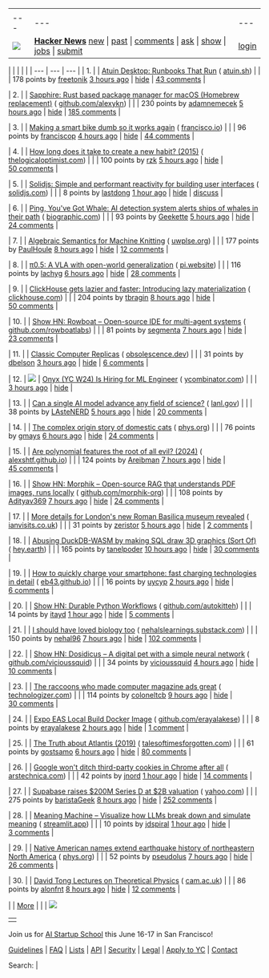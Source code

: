 |     |     |     |
| --- | --- | --- |
| |     |     |     |
| --- | --- | --- |
| [![](https://news.ycombinator.com/y18.svg)](https://news.ycombinator.com/) | **[Hacker News](https://news.ycombinator.com/news)** [new](https://news.ycombinator.com/newest) \| [past](https://news.ycombinator.com/front) \| [comments](https://news.ycombinator.com/newcomments) \| [ask](https://news.ycombinator.com/ask) \| [show](https://news.ycombinator.com/show) \| [jobs](https://news.ycombinator.com/jobs) \| [submit](https://news.ycombinator.com/submit) | [login](https://news.ycombinator.com/login?goto=news) | |

| |     |     |     |
| --- | --- | --- |
| 1. |  | [Atuin Desktop: Runbooks That Run](https://blog.atuin.sh/atuin-desktop-runbooks-that-run/) ( [atuin.sh](https://news.ycombinator.com/from?site=atuin.sh)) |
|  | 178 points by [freetonik](https://news.ycombinator.com/user?id=freetonik) [3 hours ago](https://news.ycombinator.com/item?id=43766200) \| [hide](https://news.ycombinator.com/hide?id=43766200&goto=news) \| [43 comments](https://news.ycombinator.com/item?id=43766200) |

| 2. |  | [Sapphire: Rust based package manager for macOS (Homebrew replacement)](https://github.com/alexykn/sapphire) ( [github.com/alexykn](https://news.ycombinator.com/from?site=github.com/alexykn)) |
|  | 230 points by [adamnemecek](https://news.ycombinator.com/user?id=adamnemecek) [5 hours ago](https://news.ycombinator.com/item?id=43765011) \| [hide](https://news.ycombinator.com/hide?id=43765011&goto=news) \| [185 comments](https://news.ycombinator.com/item?id=43765011) |

| 3. |  | [Making a smart bike dumb so it works again](https://francisco.io/blog/making-a-smart-bike-dumb-work-again/) ( [francisco.io](https://news.ycombinator.com/from?site=francisco.io)) |
|  | 96 points by [franciscop](https://news.ycombinator.com/user?id=franciscop) [4 hours ago](https://news.ycombinator.com/item?id=43735378) \| [hide](https://news.ycombinator.com/hide?id=43735378&goto=news) \| [44 comments](https://news.ycombinator.com/item?id=43735378) |

| 4. |  | [How long does it take to create a new habit? (2015)](https://thelogicaloptimist.com/index.php/2015/10/25/the-21-day-myth-create-new-habit/) ( [thelogicaloptimist.com](https://news.ycombinator.com/from?site=thelogicaloptimist.com)) |
|  | 100 points by [rzk](https://news.ycombinator.com/user?id=rzk) [5 hours ago](https://news.ycombinator.com/item?id=43765084) \| [hide](https://news.ycombinator.com/hide?id=43765084&goto=news) \| [50 comments](https://news.ycombinator.com/item?id=43765084) |

| 5. |  | [Solidjs: Simple and performant reactivity for building user interfaces](https://www.solidjs.com/) ( [solidjs.com](https://news.ycombinator.com/from?site=solidjs.com)) |
|  | 8 points by [lastdong](https://news.ycombinator.com/user?id=lastdong) [1 hour ago](https://news.ycombinator.com/item?id=43734911) \| [hide](https://news.ycombinator.com/hide?id=43734911&goto=news) \| [discuss](https://news.ycombinator.com/item?id=43734911) |

| 6. |  | [Ping, You've Got Whale: AI detection system alerts ships of whales in their path](https://www.biographic.com/ping-youve-got-whale/) ( [biographic.com](https://news.ycombinator.com/from?site=biographic.com)) |
|  | 93 points by [Geekette](https://news.ycombinator.com/user?id=Geekette) [5 hours ago](https://news.ycombinator.com/item?id=43764915) \| [hide](https://news.ycombinator.com/hide?id=43764915&goto=news) \| [24 comments](https://news.ycombinator.com/item?id=43764915) |

| 7. |  | [Algebraic Semantics for Machine Knitting](https://uwplse.org/2025/03/31/Algebraic-Knitting.html) ( [uwplse.org](https://news.ycombinator.com/from?site=uwplse.org)) |
|  | 177 points by [PaulHoule](https://news.ycombinator.com/user?id=PaulHoule) [8 hours ago](https://news.ycombinator.com/item?id=43763614) \| [hide](https://news.ycombinator.com/hide?id=43763614&goto=news) \| [12 comments](https://news.ycombinator.com/item?id=43763614) |

| 8. |  | [π0.5: A VLA with open-world generalization](https://pi.website/blog/pi05) ( [pi.website](https://news.ycombinator.com/from?site=pi.website)) |
|  | 116 points by [lachyg](https://news.ycombinator.com/user?id=lachyg) [6 hours ago](https://news.ycombinator.com/item?id=43764439) \| [hide](https://news.ycombinator.com/hide?id=43764439&goto=news) \| [28 comments](https://news.ycombinator.com/item?id=43764439) |

| 9. |  | [ClickHouse gets lazier and faster: Introducing lazy materialization](https://clickhouse.com/blog/clickhouse-gets-lazier-and-faster-introducing-lazy-materialization) ( [clickhouse.com](https://news.ycombinator.com/from?site=clickhouse.com)) |
|  | 204 points by [tbragin](https://news.ycombinator.com/user?id=tbragin) [8 hours ago](https://news.ycombinator.com/item?id=43763688) \| [hide](https://news.ycombinator.com/hide?id=43763688&goto=news) \| [50 comments](https://news.ycombinator.com/item?id=43763688) |

| 10. |  | [Show HN: Rowboat – Open-source IDE for multi-agent systems](https://github.com/rowboatlabs/rowboat) ( [github.com/rowboatlabs](https://news.ycombinator.com/from?site=github.com/rowboatlabs)) |
|  | 81 points by [segmenta](https://news.ycombinator.com/user?id=segmenta) [7 hours ago](https://news.ycombinator.com/item?id=43763967) \| [hide](https://news.ycombinator.com/hide?id=43763967&goto=news) \| [23 comments](https://news.ycombinator.com/item?id=43763967) |

| 11. |  | [Classic Computer Replicas](https://obsolescence.dev/index.html) ( [obsolescence.dev](https://news.ycombinator.com/from?site=obsolescence.dev)) |
|  | 31 points by [dbelson](https://news.ycombinator.com/user?id=dbelson) [3 hours ago](https://news.ycombinator.com/item?id=43765832) \| [hide](https://news.ycombinator.com/hide?id=43765832&goto=news) \| [6 comments](https://news.ycombinator.com/item?id=43765832) |

| 12. | ![](https://news.ycombinator.com/s.gif) | [Onyx (YC W24) Is Hiring for ML Engineer](https://www.ycombinator.com/companies/onyx/jobs/3Se5ptG-machine-learning-engineer) ( [ycombinator.com](https://news.ycombinator.com/from?site=ycombinator.com)) |
|  | [3 hours ago](https://news.ycombinator.com/item?id=43766255) \| [hide](https://news.ycombinator.com/hide?id=43766255&goto=news) |

| 13. |  | [Can a single AI model advance any field of science?](https://www.lanl.gov/media/publications/1663/1269-earl-lawrence-ai) ( [lanl.gov](https://news.ycombinator.com/from?site=lanl.gov)) |
|  | 38 points by [LAsteNERD](https://news.ycombinator.com/user?id=LAsteNERD) [5 hours ago](https://news.ycombinator.com/item?id=43765207) \| [hide](https://news.ycombinator.com/hide?id=43765207&goto=news) \| [20 comments](https://news.ycombinator.com/item?id=43765207) |

| 14. |  | [The complex origin story of domestic cats](https://phys.org/news/2025-04-complex-story-domestic-cats-tunisia.html) ( [phys.org](https://news.ycombinator.com/from?site=phys.org)) |
|  | 76 points by [gmays](https://news.ycombinator.com/user?id=gmays) [6 hours ago](https://news.ycombinator.com/item?id=43764771) \| [hide](https://news.ycombinator.com/hide?id=43764771&goto=news) \| [24 comments](https://news.ycombinator.com/item?id=43764771) |

| 15. |  | [Are polynomial features the root of all evil? (2024)](https://alexshtf.github.io/2024/01/21/Bernstein.html) ( [alexshtf.github.io](https://news.ycombinator.com/from?site=alexshtf.github.io)) |
|  | 124 points by [Areibman](https://news.ycombinator.com/user?id=Areibman) [7 hours ago](https://news.ycombinator.com/item?id=43764101) \| [hide](https://news.ycombinator.com/hide?id=43764101&goto=news) \| [45 comments](https://news.ycombinator.com/item?id=43764101) |

| 16. |  | [Show HN: Morphik – Open-source RAG that understands PDF images, runs locally](https://github.com/morphik-org/morphik-core) ( [github.com/morphik-org](https://news.ycombinator.com/from?site=github.com/morphik-org)) |
|  | 108 points by [Adityav369](https://news.ycombinator.com/user?id=Adityav369) [7 hours ago](https://news.ycombinator.com/item?id=43763814) \| [hide](https://news.ycombinator.com/hide?id=43763814&goto=news) \| [24 comments](https://news.ycombinator.com/item?id=43763814) |

| 17. |  | [More details for London's new Roman Basilica museum revealed](https://www.ianvisits.co.uk/articles/more-details-for-londons-new-roman-basilica-museum-revealed-80470/) ( [ianvisits.co.uk](https://news.ycombinator.com/from?site=ianvisits.co.uk)) |
|  | 31 points by [zeristor](https://news.ycombinator.com/user?id=zeristor) [5 hours ago](https://news.ycombinator.com/item?id=43732416) \| [hide](https://news.ycombinator.com/hide?id=43732416&goto=news) \| [2 comments](https://news.ycombinator.com/item?id=43732416) |

| 18. |  | [Abusing DuckDB-WASM by making SQL draw 3D graphics (Sort Of)](https://www.hey.earth/posts/duckdb-doom) ( [hey.earth](https://news.ycombinator.com/from?site=hey.earth)) |
|  | 165 points by [tanelpoder](https://news.ycombinator.com/user?id=tanelpoder) [10 hours ago](https://news.ycombinator.com/item?id=43761998) \| [hide](https://news.ycombinator.com/hide?id=43761998&goto=news) \| [30 comments](https://news.ycombinator.com/item?id=43761998) |

| 19. |  | [How to quickly charge your smartphone: fast charging technologies in detail](https://eb43.github.io/articles/fast-charging-technologies-in-detail.html) ( [eb43.github.io](https://news.ycombinator.com/from?site=eb43.github.io)) |
|  | 16 points by [uycyp](https://news.ycombinator.com/user?id=uycyp) [2 hours ago](https://news.ycombinator.com/item?id=43766728) \| [hide](https://news.ycombinator.com/hide?id=43766728&goto=news) \| [6 comments](https://news.ycombinator.com/item?id=43766728) |

| 20. |  | [Show HN: Durable Python Workflows](https://github.com/autokitteh/autokitteh) ( [github.com/autokitteh](https://news.ycombinator.com/from?site=github.com/autokitteh)) |
|  | 14 points by [itayd](https://news.ycombinator.com/user?id=itayd) [1 hour ago](https://news.ycombinator.com/item?id=43766979) \| [hide](https://news.ycombinator.com/hide?id=43766979&goto=news) \| [5 comments](https://news.ycombinator.com/item?id=43766979) |

| 21. |  | [I should have loved biology too](https://nehalslearnings.substack.com/p/i-should-have-loved-biology-too) ( [nehalslearnings.substack.com](https://news.ycombinator.com/from?site=nehalslearnings.substack.com)) |
|  | 150 points by [nehal96](https://news.ycombinator.com/user?id=nehal96) [7 hours ago](https://news.ycombinator.com/item?id=43764076) \| [hide](https://news.ycombinator.com/hide?id=43764076&goto=news) \| [102 comments](https://news.ycombinator.com/item?id=43764076) |

| 22. |  | [Show HN: Dosidicus – A digital pet with a simple neural network](https://github.com/ViciousSquid/Dosidicus) ( [github.com/vicioussquid](https://news.ycombinator.com/from?site=github.com/vicioussquid)) |
|  | 34 points by [vicioussquid](https://news.ycombinator.com/user?id=vicioussquid) [4 hours ago](https://news.ycombinator.com/item?id=43765748) \| [hide](https://news.ycombinator.com/hide?id=43765748&goto=news) \| [10 comments](https://news.ycombinator.com/item?id=43765748) |

| 23. |  | [The raccoons who made computer magazine ads great](https://technologizer.com/home/2025/04/22/pc-connection-ads-raccoons/) ( [technologizer.com](https://news.ycombinator.com/from?site=technologizer.com)) |
|  | 114 points by [coloneltcb](https://news.ycombinator.com/user?id=coloneltcb) [9 hours ago](https://news.ycombinator.com/item?id=43761633) \| [hide](https://news.ycombinator.com/hide?id=43761633&goto=news) \| [30 comments](https://news.ycombinator.com/item?id=43761633) |

| 24. |  | [Expo EAS Local Build Docker Image](https://github.com/erayalakese/eas-like-local-builder) ( [github.com/erayalakese](https://news.ycombinator.com/from?site=github.com/erayalakese)) |
|  | 8 points by [erayalakese](https://news.ycombinator.com/user?id=erayalakese) [2 hours ago](https://news.ycombinator.com/item?id=43735806) \| [hide](https://news.ycombinator.com/hide?id=43735806&goto=news) \| [1 comment](https://news.ycombinator.com/item?id=43735806) |

| 25. |  | [The Truth about Atlantis (2019)](https://talesoftimesforgotten.com/2019/03/26/the-truth-about-atlantis/) ( [talesoftimesforgotten.com](https://news.ycombinator.com/from?site=talesoftimesforgotten.com)) |
|  | 61 points by [gostsamo](https://news.ycombinator.com/user?id=gostsamo) [6 hours ago](https://news.ycombinator.com/item?id=43764783) \| [hide](https://news.ycombinator.com/hide?id=43764783&goto=news) \| [80 comments](https://news.ycombinator.com/item?id=43764783) |

| 26. |  | [Google won't ditch third-party cookies in Chrome after all](https://arstechnica.com/gadgets/2025/04/google-wont-ditch-third-party-cookies-in-chrome-after-all/) ( [arstechnica.com](https://news.ycombinator.com/from?site=arstechnica.com)) |
|  | 42 points by [jnord](https://news.ycombinator.com/user?id=jnord) [1 hour ago](https://news.ycombinator.com/item?id=43766803) \| [hide](https://news.ycombinator.com/hide?id=43766803&goto=news) \| [14 comments](https://news.ycombinator.com/item?id=43766803) |

| 27. |  | [Supabase raises $200M Series D at $2B valuation](https://finance.yahoo.com/news/exclusive-supabase-raises-200-million-112154867.html) ( [yahoo.com](https://news.ycombinator.com/from?site=yahoo.com)) |
|  | 275 points by [baristaGeek](https://news.ycombinator.com/user?id=baristaGeek) [8 hours ago](https://news.ycombinator.com/item?id=43763225) \| [hide](https://news.ycombinator.com/hide?id=43763225&goto=news) \| [252 comments](https://news.ycombinator.com/item?id=43763225) |

| 28. |  | [Meaning Machine – Visualize how LLMs break down and simulate meaning](https://meaning-machine.streamlit.app/) ( [streamlit.app](https://news.ycombinator.com/from?site=streamlit.app)) |
|  | 10 points by [jdspiral](https://news.ycombinator.com/user?id=jdspiral) [1 hour ago](https://news.ycombinator.com/item?id=43767058) \| [hide](https://news.ycombinator.com/hide?id=43767058&goto=news) \| [3 comments](https://news.ycombinator.com/item?id=43767058) |

| 29. |  | [Native American names extend earthquake history of northeastern North America](https://phys.org/news/2025-04-native-american-earthquake-history-northeastern.html) ( [phys.org](https://news.ycombinator.com/from?site=phys.org)) |
|  | 52 points by [pseudolus](https://news.ycombinator.com/user?id=pseudolus) [7 hours ago](https://news.ycombinator.com/item?id=43732767) \| [hide](https://news.ycombinator.com/hide?id=43732767&goto=news) \| [26 comments](https://news.ycombinator.com/item?id=43732767) |

| 30. |  | [David Tong Lectures on Theoretical Physics](https://www.damtp.cam.ac.uk/user/tong/books.html) ( [cam.ac.uk](https://news.ycombinator.com/from?site=cam.ac.uk)) |
|  | 86 points by [alonfnt](https://news.ycombinator.com/user?id=alonfnt) [8 hours ago](https://news.ycombinator.com/item?id=43763223) \| [hide](https://news.ycombinator.com/hide?id=43763223&goto=news) \| [12 comments](https://news.ycombinator.com/item?id=43763223) |

|  | [More](https://news.ycombinator.com/?p=2) | |
| ![](https://news.ycombinator.com/s.gif)

|     |
| --- |
|  |

Join us for [AI Startup School](https://events.ycombinator.com/ai-sus) this June 16-17 in San Francisco!

[Guidelines](https://news.ycombinator.com/newsguidelines.html) \| [FAQ](https://news.ycombinator.com/newsfaq.html) \| [Lists](https://news.ycombinator.com/lists) \| [API](https://github.com/HackerNews/API) \| [Security](https://news.ycombinator.com/security.html) \| [Legal](https://www.ycombinator.com/legal/) \| [Apply to YC](https://www.ycombinator.com/apply/) \| [Contact](mailto:hn@ycombinator.com)

Search: |
